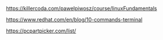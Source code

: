 https://killercoda.com/pawelpiwosz/course/linuxFundamentals

https://www.redhat.com/en/blog/10-commands-terminal

https://pcpartpicker.com/list/


